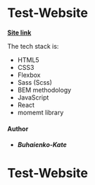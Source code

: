# Test-Website

**[Site link](https://musing-curie-854b77.netlify.app)**

The tech stack is:

- HTML5
- CSS3
- Flexbox
- Sass (Scss)
- BEM methodology
- JavaScript
- React
- momemt library

#### Author

- ##### Buhaienko-Kate

# Test-Website
